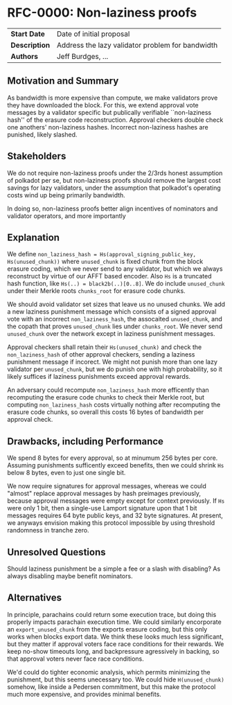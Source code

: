 # RFC-0000: Non-laziness proofs

|                 |                                                                                             |
| --------------- | ------------------------------------------------------------------------------------------- |
| **Start Date**  | Date of initial proposal                                                                    |
| **Description** | Address the lazy validator problem for bandwidth                                            |
| **Authors**     | Jeff Burdges, ...                                                                           |

## Motivation and Summary

As bandwidth is more expensive than compute, we make validators prove they have downloaded the block.  For this, we extend approval vote messages by a validator specific but publically verifiable ``non-laziness hash'' of the erasure code reconstruction.
Approval checkers double check one anothers' non-laziness hashes.  Incorrect non-laziness hashes are punished, likely slashed.

## Stakeholders

We do not require non-laziness proofs under the 2/3rds honest assumption of polkadot per se, but non-laziness proofs should remove the largest cost savings for lazy validators, under the assumption that polkadot's operating costs wind up being primarily bandwidth.

In doing so, non-laziness proofs better align incentives of nominators and validator operators, and more importantly 

## Explanation

We define `non_laziness_hash = Hs(approval_signing_public_key, Hs(unused_chunk))` where `unused_chunk` is fixed chunk from the block erasure coding, which we never send to any validator, but which we always reconstruct by virtue of our AFFT based encoder.  Also `Hs` is a truncated hash function, like `Hs(..) = black2b(..)[0..8]`.  We do include `unused_chunk` under their Merkle roots `chunks_root` for erasure code chunks.

We should avoid validator set sizes that leave us no unused chunks.  We add a new laziness punishment message which consists of a signed approval vote with an incorrect `non_laziness_hash`, the assocaited `unused_chunk`, and the copath that proves `unused_chunk` lies under `chunks_root`.  We never send `unused_chunk` over the network except in laziness punishment messages.

Approval checkers shall retain their `Hs(unused_chunk)` and check the `non_laziness_hash` of other approval checkers, sending a laziness punishment message if incorect.  We might not punish more than one lazy validator per `unused_chunk`, but we do punish one with high probability, so it likely suffices if laziness punishments exceed approval rewards.

An adversary could recompute `non_laziness_hash` more efficently than recomputing the erasure code chunks to check their Merkle root, but computing `non_laziness_hash` costs virtually nothing after recomputing the erasure code chunks, so overall this costs 16 bytes of bandwidth per approval check.

## Drawbacks, including Performance

We spend 8 bytes for every approval, so at minumum 256 bytes per core.  Assuming punishments sufficently exceed benefits, then we could shrink `Hs` below 8 bytes, even to just one single bit.  

We now require signatures for approval messages, whereas we could "almost" replace approval messages by hash preimages previously, because approval messages were empty except for context previously.  If `Hs` were only 1 bit, then a single-use Lamport signature upon that 1 bit messages requires 64 byte public keys, and 32 byte signatures.  At present, we anyways envision making this protocol impossible by using threshold randomness in tranche zero.

<!-- ## Testing, Security, and Privacy -->

<!-- ## Prior Art and References -->

## Unresolved Questions

Should laziness punishment be a simple a fee or a slash with disabling?  As always disabling maybe benefit nominators.

<!-- Provide specific questions to discuss and address before the RFC is voted on by the Fellowship. This should include, for example, alternatives to aspects of the proposed design where the appropriate trade-off to make is unclear. -->

## Alternatives

In principle, parachains could return some execution trace, but doing this properly impacts parachain execution time.  We could similarly encorporate an `export_unused_chunk` from the exports erasure coding, but this only works when blocks export data.  We think these looks much less significant, but they matter if approval voters face race conditions for their rewards.  We keep no-show timeouts long, and backpressure agressively in backing, so that approval voters never face race conditions.

We'd could do tighter economic analysis, which permits minimizing the punishment, but this seems unecessary too.  We could hide `H(unused_chunk)` somehow, like inside a Pedersen commitment, but this make the protocol much more expensive, and provides minimal benefits.

<!-- ## Future Directions and Related Material -->

